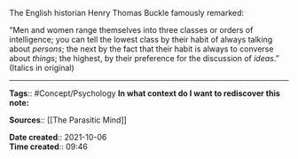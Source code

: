 The English historian Henry Thomas Buckle famously remarked: 

“Men and women range themselves into three classes or orders of intelligence; you can tell the lowest class by their habit of always talking about *persons*; the next by the fact that their habit is always to converse about *things*; the highest, by their preference for the discussion of *ideas*.”
(Italics in original)

---
**Tags**:: #Concept/Psychology 
**In what context do I want to rediscover this note:**

**Sources**:: [[The Parasitic Mind]]

**Date created**:: 2021-10-06  
**Time created**:: 09:46
